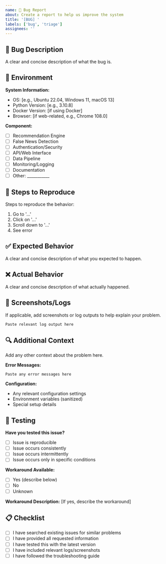 ```yaml
---
name: 🐛 Bug Report
about: Create a report to help us improve the system
title: '[BUG] '
labels: ['bug', 'triage']
assignees: ''
---
```


## 🐛 Bug Description
A clear and concise description of what the bug is.

## 🔬 Environment
**System Information:**
- OS: [e.g., Ubuntu 22.04, Windows 11, macOS 13]
- Python Version: [e.g., 3.10.8]
- Docker Version: [if using Docker]
- Browser: [if web-related, e.g., Chrome 108.0]

**Component:**
- [ ] Recommendation Engine
- [ ] False News Detection
- [ ] Authentication/Security
- [ ] API/Web Interface
- [ ] Data Pipeline
- [ ] Monitoring/Logging
- [ ] Documentation
- [ ] Other: ___________

## 🔄 Steps to Reproduce
Steps to reproduce the behavior:
1. Go to '...'
2. Click on '...'
3. Scroll down to '...'
4. See error

## ✅ Expected Behavior
A clear and concise description of what you expected to happen.

## ❌ Actual Behavior
A clear and concise description of what actually happened.

## 📸 Screenshots/Logs
If applicable, add screenshots or log outputs to help explain your problem.

```
Paste relevant log output here
```

## 🔍 Additional Context
Add any other context about the problem here.

**Error Messages:**
```
Paste any error messages here
```

**Configuration:**
- Any relevant configuration settings
- Environment variables (sanitized)
- Special setup details

## 🧪 Testing
**Have you tested this issue?**
- [ ] Issue is reproducible
- [ ] Issue occurs consistently
- [ ] Issue occurs intermittently
- [ ] Issue occurs only in specific conditions

**Workaround Available:**
- [ ] Yes (describe below)
- [ ] No
- [ ] Unknown

**Workaround Description:**
[If yes, describe the workaround]

## 📋 Checklist
- [ ] I have searched existing issues for similar problems
- [ ] I have provided all requested information
- [ ] I have tested this with the latest version
- [ ] I have included relevant logs/screenshots
- [ ] I have followed the troubleshooting guide
